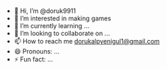 - 👋 Hi, I’m @doruk9911
- 👀 I’m interested in making games
- 🌱 I’m currently learning ...
- 💞️ I’m looking to collaborate on ...
- 📫 How to reach me dorukalpyenigul1@gmail.com
- 😄 Pronouns: ...
- ⚡ Fun fact: ...

<!---
doruk9911/doruk9911 is a ✨ special ✨ repository because its `README.md` (this file) appears on your GitHub profile.
You can click the Preview link to take a look at your changes.
--->
